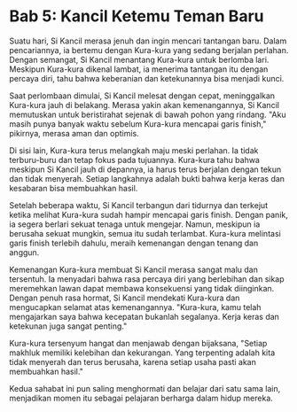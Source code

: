 # Bab 5: Kancil Ketemu Teman Baru

Suatu hari, Si Kancil merasa jenuh dan ingin mencari tantangan baru. Dalam pencariannya, ia bertemu dengan Kura-kura yang sedang berjalan perlahan. Dengan semangat, Si Kancil menantang Kura-kura untuk berlomba lari. Meskipun Kura-kura dikenal lambat, ia menerima tantangan itu dengan percaya diri, tahu bahwa keberanian dan ketekunannya bisa menjadi kunci.

Saat perlombaan dimulai, Si Kancil melesat dengan cepat, meninggalkan Kura-kura jauh di belakang. Merasa yakin akan kemenangannya, Si Kancil memutuskan untuk beristirahat sejenak di bawah pohon yang rindang. "Aku masih punya banyak waktu sebelum Kura-kura mencapai garis finish," pikirnya, merasa aman dan optimis.

Di sisi lain, Kura-kura terus melangkah maju meski perlahan. Ia tidak terburu-buru dan tetap fokus pada tujuannya. Kura-kura tahu bahwa meskipun Si Kancil jauh di depannya, ia harus terus berjalan dengan tekun dan tidak menyerah. Setiap langkahnya adalah bukti bahwa kerja keras dan kesabaran bisa membuahkan hasil.

Setelah beberapa waktu, Si Kancil terbangun dari tidurnya dan terkejut ketika melihat Kura-kura sudah hampir mencapai garis finish. Dengan panik, ia segera berlari sekuat tenaga untuk mengejar. Namun, meskipun ia berusaha sekuat mungkin, semua itu sudah terlambat. Kura-kura melintasi garis finish terlebih dahulu, meraih kemenangan dengan tenang dan anggun.

Kemenangan Kura-kura membuat Si Kancil merasa sangat malu dan tersentuh. Ia menyadari bahwa rasa percaya diri yang berlebihan dan sikap meremehkan lawan dapat membawa konsekuensi yang tidak diinginkan. Dengan penuh rasa hormat, Si Kancil mendekati Kura-kura dan mengucapkan selamat atas kemenangannya. "Kura-kura, kamu telah mengajarkan saya bahwa kecepatan bukanlah segalanya. Kerja keras dan ketekunan juga sangat penting."

Kura-kura tersenyum hangat dan menjawab dengan bijaksana, "Setiap makhluk memiliki kelebihan dan kekurangan. Yang terpenting adalah kita tidak menyerah dan terus berusaha, karena setiap usaha pasti akan membuahkan hasil."

Kedua sahabat ini pun saling menghormati dan belajar dari satu sama lain, menjadikan momen itu sebagai pelajaran berharga dalam hidup mereka.
